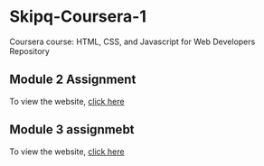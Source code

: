 # Skipq-Coursera-1
Coursera course: HTML, CSS, and Javascript for Web Developers Repository

## Module 2 Assignment
To view the website, [click here](https://mtalha2022skipq.github.io/Skipq-Coursera-1/module-2/index.html)

## Module 3 assignmebt
To view the website, [click here](https://mtalha2022skipq.github.io/Skipq-Coursera-1/module-3/index.html)